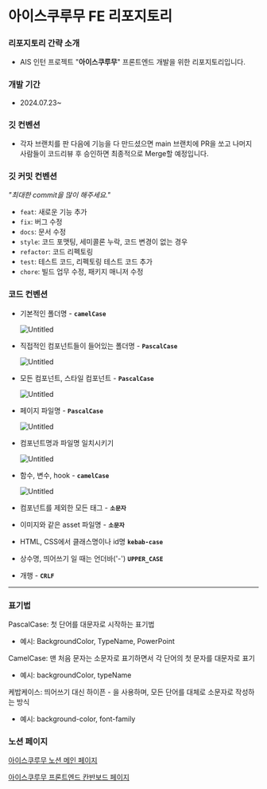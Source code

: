 # 아이스쿠루무 FE 리포지토리

### 리포지토리 간략 소개

- AIS 인턴 프로젝트 "**아이스쿠루무**" 프론트엔드 개발을 위한 리포지토리입니다.

### 개발 기간

- 2024.07.23~

### 깃 컨벤션

- 각자 브랜치를 판 다음에 기능을 다 만드셨으면 main 브랜치에 PR을 쏘고 나머지 사람들이 코드리뷰 후 승인하면 최종적으로 Merge할 예정입니다.

### 깃 커밋 컨벤션

*"최대한 commit을 많이 해주세요."*

- `feat`: 새로운 기능 추가
- `fix`: 버그 수정
- `docs`: 문서 수정
- `style`: 코드 포맷팅, 세미콜론 누락, 코드 변경이 없는 경우
- `refactor`: 코드 리펙토링
- `test`: 테스트 코드, 리펙토링 테스트 코드 추가
- `chore`: 빌드 업무 수정, 패키지 매니저 수정

### **코드 컨벤션**

- 기본적인 폴더명 - **`camelCase`**
    
    ![Untitled](%E1%84%8F%E1%85%A9%E1%84%83%E1%85%B3%20%E1%84%84%E1%85%A9%E1%84%82%E1%85%B3%E1%86%AB%20%E1%84%91%E1%85%A1%E1%84%8B%E1%85%B5%E1%86%AF%E1%84%8B%E1%85%B5%E1%84%85%E1%85%B3%E1%86%B7%20%E1%84%8F%E1%85%A5%E1%86%AB%E1%84%87%E1%85%A6%E1%86%AB%E1%84%89%E1%85%A7%E1%86%AB%200edb275e8cb24d43b52726fc766b8a09/Untitled.png)
    
- 직접적인 컴포넌트들이 들어있는 폴더명 - **`PascalCase`**
    
    ![Untitled](%E1%84%8F%E1%85%A9%E1%84%83%E1%85%B3%20%E1%84%84%E1%85%A9%E1%84%82%E1%85%B3%E1%86%AB%20%E1%84%91%E1%85%A1%E1%84%8B%E1%85%B5%E1%86%AF%E1%84%8B%E1%85%B5%E1%84%85%E1%85%B3%E1%86%B7%20%E1%84%8F%E1%85%A5%E1%86%AB%E1%84%87%E1%85%A6%E1%86%AB%E1%84%89%E1%85%A7%E1%86%AB%200edb275e8cb24d43b52726fc766b8a09/Untitled%201.png)
    
- 모든 컴포넌트, 스타일 컴포넌트 - **`PascalCase`**
    
    ![Untitled](%E1%84%8F%E1%85%A9%E1%84%83%E1%85%B3%20%E1%84%84%E1%85%A9%E1%84%82%E1%85%B3%E1%86%AB%20%E1%84%91%E1%85%A1%E1%84%8B%E1%85%B5%E1%86%AF%E1%84%8B%E1%85%B5%E1%84%85%E1%85%B3%E1%86%B7%20%E1%84%8F%E1%85%A5%E1%86%AB%E1%84%87%E1%85%A6%E1%86%AB%E1%84%89%E1%85%A7%E1%86%AB%200edb275e8cb24d43b52726fc766b8a09/Untitled%202.png)
    
- 페이지 파일명 - **`PascalCase`**
    
    ![Untitled](%E1%84%8F%E1%85%A9%E1%84%83%E1%85%B3%20%E1%84%84%E1%85%A9%E1%84%82%E1%85%B3%E1%86%AB%20%E1%84%91%E1%85%A1%E1%84%8B%E1%85%B5%E1%86%AF%E1%84%8B%E1%85%B5%E1%84%85%E1%85%B3%E1%86%B7%20%E1%84%8F%E1%85%A5%E1%86%AB%E1%84%87%E1%85%A6%E1%86%AB%E1%84%89%E1%85%A7%E1%86%AB%200edb275e8cb24d43b52726fc766b8a09/Untitled%203.png)
    
- 컴포넌트명과 파일명 일치시키기
    
    ![Untitled](%E1%84%8F%E1%85%A9%E1%84%83%E1%85%B3%20%E1%84%84%E1%85%A9%E1%84%82%E1%85%B3%E1%86%AB%20%E1%84%91%E1%85%A1%E1%84%8B%E1%85%B5%E1%86%AF%E1%84%8B%E1%85%B5%E1%84%85%E1%85%B3%E1%86%B7%20%E1%84%8F%E1%85%A5%E1%86%AB%E1%84%87%E1%85%A6%E1%86%AB%E1%84%89%E1%85%A7%E1%86%AB%200edb275e8cb24d43b52726fc766b8a09/Untitled%204.png)
    
- 함수, 변수, hook - **`camelCase`**
    
    ![Untitled](%E1%84%8F%E1%85%A9%E1%84%83%E1%85%B3%20%E1%84%84%E1%85%A9%E1%84%82%E1%85%B3%E1%86%AB%20%E1%84%91%E1%85%A1%E1%84%8B%E1%85%B5%E1%86%AF%E1%84%8B%E1%85%B5%E1%84%85%E1%85%B3%E1%86%B7%20%E1%84%8F%E1%85%A5%E1%86%AB%E1%84%87%E1%85%A6%E1%86%AB%E1%84%89%E1%85%A7%E1%86%AB%200edb275e8cb24d43b52726fc766b8a09/Untitled%205.png)
    
- 컴포넌트를 제외한 모든 태그 - **`소문자`**
- 이미지와 같은 asset 파일명 - **`소문자`**
- HTML, CSS에서 클래스명이나 id명 **`kebab-case`**
- 상수명, 띄어쓰기 일 때는 언더바('-') **`UPPER_CASE`**
- 개행 - **`CRLF`**

---

### 표기법

PascalCase: 첫 단어를 대문자로 시작하는 표기법

- 예시: BackgroundColor, TypeName, PowerPoint

CamelCase: 맨 처음 문자는 소문자로 표기하면서 각 단어의 첫 문자를 대문자로 표기

- 예시: backgroundColor, typeName

케밥케이스: 띄어쓰기 대신 하이픈 - 을 사용하며, 모든 단어를 대체로 소문자로 작성하는 방식

- 예시: background-color, font-family

### 노션 페이지

[아이스쿠루무 노션 메인 페이지](https://www.notion.so/cdc684bf4b314eb39b3fb8a3a161701c?pvs=4)

[아이스쿠루무 프론트엔드 칸반보드 페이지](https://www.notion.so/74a4db78c7cd490cb57c5562d189a420?pvs=4)
